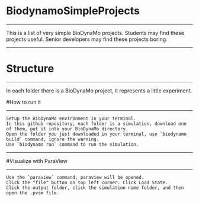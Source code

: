 # BiodynamoSimpleProjects

***

This is a list of very simple BioDynaMo projects.
Students may find these projects useful.
Senior developers may find these projects boring.

***

# Structure

***

In each folder there is a BioDynaMo project, it represents a little experiment.

#How to run it

***

    Setup the BioDynaMo environment in your terminal.
    In this github repository, each folder is a simulation, download one of them, put it into your BioDynaMo directory.
    Open the folder you just downloaded in your terminal, use `biodynamo build` command, ignore the warning.
    Use `biodynamo run` command to run the simulation.
    
***

#Visualize with ParaView

***

    Use the `paraview` command, paraview will be opened.
    Click the "file" button on top left corner. Click Load State.
    Click the output folder, click the simulation name folder, and then open the .pvsm file.
